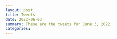 ```yaml
---
layout: post
title: Tweets
date: 2022-06-03
summary: These are the tweets for June 3, 2022.
categories:
---
```


